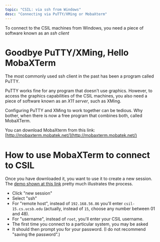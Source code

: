 ```yaml
---
topic: "CSIL: via ssh from Windows"
desc: "Connecting via PuTTY/XMing or MobaXterm"
---
```


To connect to the CSIL machines from Windows, you need a piece of software known as an *ssh client*

# Goodbye PuTTY/XMing, Hello MobaXTerm

The most commonly used ssh client in the past has been a program called PuTTY.

PuTTY works fine for any program that doesn't use graphics.  However, to access the graphics capabilities of the 
CSIL machines, you also need a piece of software known as an *X11 server*, such as XMing.

Configuring PuTTY and XMing to work together can be tedious.   Why bother, when there is now a free program that
combines both, called MobaXTerm.

You can download MobaXterm from this link: [http://mobaxterm.mobatek.net/](http://mobaxterm.mobatek.net/)

# How to use MobaXTerm to connect to CSIL

Once you have downloaded it, you want to use it to create a new session.  The [demo shown at this link](http://mobaxterm.mobatek.net/demo.html) pretty much illustrates the process.  

* Click "new session"
* Select "ssh"
* For "remote host", instead of `192.168.56.86` you'll enter `csil-15.cs.ucsb.edu` (actually, instead of `15`, choose any number between 01 and 48).
* For "username", instead of `root`, you'll enter your CSIL username.
* The first time you connect to a particular system, you may be asked 
* It should then prompt you for your password.  (I do not recommend "saving the password".)

